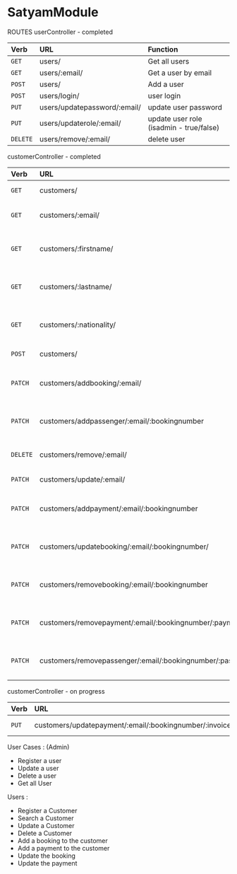 # SatyamModule

ROUTES
userController - completed

| Verb     | URL                                         | Function                                   |
| :------- |:--------------------------------------------| :------------------------------------------|
| `GET`    | users/                                      | Get all users                              |
| `GET`    | users/:email/                               | Get a user by email                        |
| `POST`   | users/                                      | Add a user                                 |
| `POST`   | users/login/                                | user login                                 |
| `PUT`    | users/updatepassword/:email/                | update user password                       |
| `PUT`    | users/updaterole/:email/                    | update user role (isadmin - true/false)    |
| `DELETE` | users/remove/:email/                        | delete user                                |

customerController - completed

| Verb     | URL                                                         | Function                         |
| :------- |:------------------------------------------------------------| :--------------------------------|
| `GET`    | customers/                                                  | Get all customers                |
| `GET`    | customers/:email/                                           | Get a customer by email          |
| `GET`    | customers/:firstname/                                       | Get a customer by firstname      |
| `GET`    | customers/:lastname/                                        | Get a customer by lastname       |
| `GET`    | customers/:nationality/                                     | Get a customer by nationality    |
| `POST`   | customers/                                                  | Add a customer                   |
| `PATCH`  | customers/addbooking/:email/                                | Add booking to a customer        |
| `PATCH`  | customers/addpassenger/:email/:bookingnumber                | Add passenger to a booking       |
| `DELETE` | customers/remove/:email/                                    | delete whole customer            |
| `PATCH`  | customers/update/:email/                                    | Update a customer                |
| `PATCH`  | customers/addpayment/:email/:bookingnumber                  | Add payment to a booking         |
| `PATCH`  | customers/updatebooking/:email/:bookingnumber/              | Update booking of a customer     |
| `PATCH`  | customers/removebooking/:email/:bookingnumber               | delete booking of a customer     |
| `PATCH`  | customers/removepayment/:email/:bookingnumber/:paymentid    | delete booking of a customer     |
| `PATCH`  | customers/removepassenger/:email/:bookingnumber/:passengerid| delete a passenger from a booking|

customerController - on progress

| Verb     | URL                                                | Function                                  |
| :------- |:---------------------------------------------------| :-----------------------------------------|
| `PUT`    | customers/updatepayment/:email/:bookingnumber/:invoiceno | update payment                      |




User Cases : (Admin)
- Register a user
- Update a user
- Delete a user
- Get all User

Users : 
- Register a Customer
- Search a Customer
- Update a Customer
- Delete a Customer
- Add a booking to the customer
- Add a payment to the customer
- Update the booking 
- Update the payment

